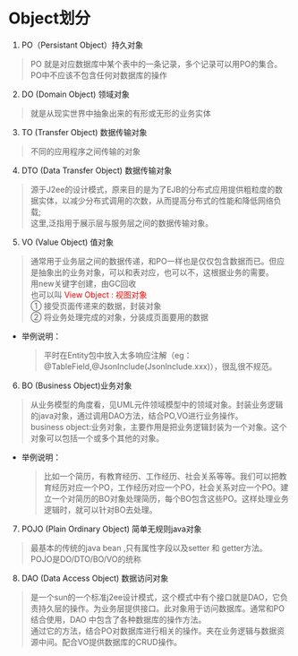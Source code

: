 # Object划分

1. PO（Persistant Object）持久对象

> PO 就是对应数据库中某个表中的一条记录，多个记录可以用PO的集合。PO中不应该不包含任何对数据库的操作

2. DO (Domain Object) 领域对象

> 就是从现实世界中抽象出来的有形或无形的业务实体

3. TO (Transfer Object) 数据传输对象

> 不同的应用程序之间传输的对象

4. DTO (Data Transfer Object) 数据传输对象

> 源于J2ee的设计模式，原来目的是为了EJB的分布式应用提供粗粒度的数据实体，以减少分布式调用的次数，从而提高分布式的性能和降低网络负载;  
> 这里,泛指用于展示层与服务层之间的数据传输对象。

5. VO (Value Object) 值对象

> 通常用于业务层之间的数据传递，和PO一样也是仅仅包含数据而已。但应是抽象出的业务对象，可以和表对应，也可以不，这根据业务的需要。  
> 用new关键字创建，由GC回收  
> 也可以叫   <font color=red>View Object : 视图对象</font>  
① 接受页面传递来的数据，封装对象  
② 将业务处理完成的对象，分装成页面要用的数据

+ 举例说明：
  > 平时在Entity包中放入太多响应注解（eg：@TableField,@JsonInclude(JsonInclude.xxx)），很乱很不规范。

6. BO (Business Object)业务对象

> 从业务模型的角度看，见UML元件领域模型中的领域对象。封装业务逻辑的java对象，通过调用DAO方法，结合PO,VO进行业务操作。</br>
> business object:业务对象，主要作用是把业务逻辑封装为一个对象。这个对象可以包括一个或多个其他的对象。

+ 举例说明：
  > 比如一个简历，有教育经历、工作经历、社会关系等等。我们可以把教育经历对应一个PO，工作经历对应一个PO，社会关系对应一个PO。建立一个对简历的BO对象处理简历，每个BO包含这些PO。这样处理业务逻辑时，就可以针对BO去处理。

7. POJO (Plain Ordinary Object) 简单无规则java对象

> 最基本的传统的java bean ,只有属性字段以及setter 和 getter方法。  
> POJO是DO/DTO/BO/VO的统称

8. DAO (Data Access Object) 数据访问对象

> 是一个sun的一个标准j2ee设计模式，这个模式中有个接口就是DAO，它负责持久层的操作。为业务层提供接口。此对象用于访问数据库。通常和PO结合使用，DAO 中包含了各种数据库的操作方法。  
> 通过它的方法，结合PO对数据库进行相关的操作。夹在业务逻辑与数据资源中间。配合VO提供数据库的CRUD操作。
